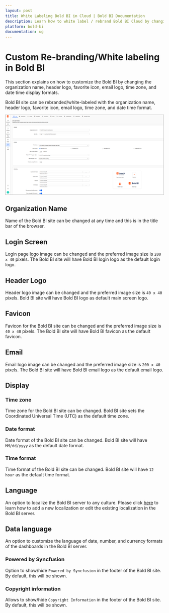 ```yaml
---
layout: post
title: White Labeling Bold BI in Cloud | Bold BI Documentation
description: Learn how to white label / rebrand Bold BI Cloud by changing organization name, header logo, fav icon, email logo, and date time display formats.
platform: bold-bi
documentation: ug
---
```


# Custom Re-branding/White labeling in Bold BI

This section explains on how to customize the Bold BI by changing the organization name, header logo, favorite icon, email logo, time zone, and date time display formats.

Bold BI site can be rebranded/white-labeled with the organization name, header logo, favorite icon, email logo, time zone, and date time format.

![Site Settings](/static/assets/cloud/rebranding-and-custom-domains/images/site-settings.png)

## Organization Name
Name of the Bold BI site can be changed at any time and this is in the title bar of the browser.

## Login Screen
Login page logo image can be changed and the preferred image size is `200 x 40` pixels. The Bold BI site will have Bold BI login logo as the default login logo.

## Header Logo
Header logo image can be changed and the preferred image size is `40 x 40` pixels. Bold BI site will have Bold BI logo as default main screen logo.
		
## Favicon
Favicon for the Bold BI site can be changed and the preferred image size is `40 x 40` pixels. The Bold BI site will have Bold BI favicon as the default favicon.

## Email
Email logo image can be changed and the preferred image size is `200 x 40` pixels. The Bold BI site will have Bold BI email logo as the default email logo.
		
## Display

### Time zone
Time zone for the Bold BI site can be changed. Bold BI site sets the Coordinated Universal Time (UTC) as the default time zone.

### Date format
Date format of the Bold BI site can be changed. Bold BI site will have `MM/dd/yyyy` as the default date format.

### Time format
Time format of the Bold BI site can be changed. Bold BI site will have `12 hour` as the default time format.

## Language
An option to localize the Bold BI server to any culture. Please click [here](/embedded-bi/localization/) to learn how to add a new localization or edit the existing localization in the Bold BI server.

## Data language
An option to customize the language of date, number, and currency formats of the dashboards in the Bold BI server.

### Powered by Syncfusion
Option to show/hide `Powered by Syncfusion` in the footer of the Bold BI site. By default, this will be shown.

### Copyright information
Allows to show/hide `Copyright Information` in the footer of the Bold BI site. By default, this will be shown.